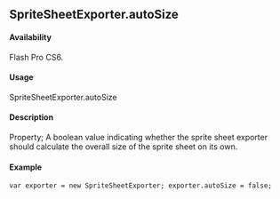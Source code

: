 ## SpriteSheetExporter.autoSize

#### Availability

Flash Pro CS6.

#### Usage

SpriteSheetExporter.autoSize

#### Description

Property; A boolean value indicating whether the sprite sheet exporter should calculate the overall size of the sprite sheet on its own.

#### Example

```
var exporter = new SpriteSheetExporter; exporter.autoSize = false;

```